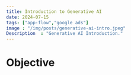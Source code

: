 ```yaml
---
title: Introduction to Generative AI
date: 2024-07-15
tags: ["app-flow","google ads"]
image : "/img/posts/generative-ai-intro.jpeg"
Description  : "Generative AI Introduction."
---
```

# Objective
